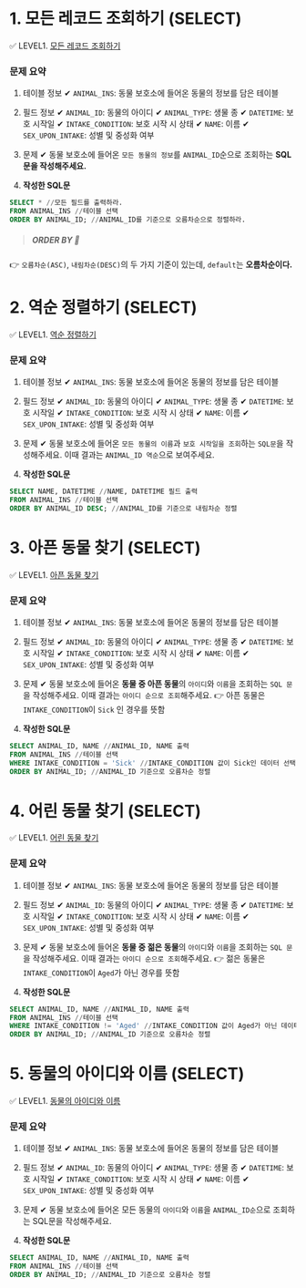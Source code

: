 # 1. 모든 레코드 조회하기 (SELECT)
✅ LEVEL1. [모든 레코드 조회하기](https://programmers.co.kr/learn/courses/30/lessons/59034)

### 문제 요약
1. 테이블 정보
✔ `ANIMAL_INS`: 동물 보호소에 들어온 동물의 정보를 담은 테이블

2. 필드 정보
✔ `ANIMAL_ID`: 동물의 아이디
✔ `ANIMAL_TYPE`: 생물 종
✔ `DATETIME`: 보호 시작일
✔ `INTAKE_CONDITION`: 보호 시작 시 상태
✔ `NAME`: 이름
✔ `SEX_UPON_INTAKE`: 성별 및 중성화 여부

3. 문제
✔ 동물 보호소에 들어온 `모든 동물의 정보`를 `ANIMAL_ID`순으로 조회하는 **SQL문을 작성해주세요.**

4. **작성한 SQL문**
```sql
SELECT * //모든 필드를 출력하라.
FROM ANIMAL_INS //테이블 선택
ORDER BY ANIMAL_ID; //ANIMAL_ID를 기준으로 오름차순으로 정렬하라.
```
> ##### ORDER BY 🧐
👉 `오름차순(ASC)`, `내림차순(DESC)`의 두 가지 기준이 있는데, `default`는 **오름차순이다.**

# 2. 역순 정렬하기 (SELECT)
✅ LEVEL1. [역순 정렬하기](https://programmers.co.kr/learn/courses/30/lessons/59035)

### 문제 요약
1. 테이블 정보
✔ `ANIMAL_INS`: 동물 보호소에 들어온 동물의 정보를 담은 테이블

2. 필드 정보
✔ `ANIMAL_ID`: 동물의 아이디
✔ `ANIMAL_TYPE`: 생물 종
✔ `DATETIME`: 보호 시작일
✔ `INTAKE_CONDITION`: 보호 시작 시 상태
✔ `NAME`: 이름
✔ `SEX_UPON_INTAKE`: 성별 및 중성화 여부

3. 문제
✔ 동물 보호소에 들어온 `모든 동물의 이름`과 `보호 시작일을 조회`하는 `SQL문`을 작성해주세요. 이때 결과는 `ANIMAL_ID 역순`으로 보여주세요.

4. **작성한 SQL문**
```sql
SELECT NAME, DATETIME //NAME, DATETIME 필드 출력
FROM ANIMAL_INS //테이블 선택
ORDER BY ANIMAL_ID DESC; //ANIMAL_ID를 기준으로 내림차순 정렬
```

# 3. 아픈 동물 찾기 (SELECT)
✅ LEVEL1. [아픈 동물 찾기](https://programmers.co.kr/learn/courses/30/lessons/59036)

### 문제 요약
1. 테이블 정보
✔ `ANIMAL_INS`: 동물 보호소에 들어온 동물의 정보를 담은 테이블

2. 필드 정보
✔ `ANIMAL_ID`: 동물의 아이디
✔ `ANIMAL_TYPE`: 생물 종
✔ `DATETIME`: 보호 시작일
✔ `INTAKE_CONDITION`: 보호 시작 시 상태
✔ `NAME`: 이름
✔ `SEX_UPON_INTAKE`: 성별 및 중성화 여부

3. 문제
✔ 동물 보호소에 들어온 **동물 중 아픈 동물**의 `아이디`와 `이름`을 조회하는 `SQL 문`을 작성해주세요. 이때 결과는 `아이디 순으로 조회`해주세요.
👉 아픈 동물은 `INTAKE_CONDITION`이 `Sick` 인 경우를 뜻함

4. **작성한 SQL문**
```sql
SELECT ANIMAL_ID, NAME //ANIMAL_ID, NAME 출력
FROM ANIMAL_INS //테이블 선택
WHERE INTAKE_CONDITION = 'Sick' //INTAKE_CONDITION 값이 Sick인 데이터 선택
ORDER BY ANIMAL_ID; //ANIMAL_ID 기준으로 오름차순 정렬
```

# 4. 어린 동물 찾기 (SELECT)
✅ LEVEL1. [어린 동물 찾기](https://programmers.co.kr/learn/courses/30/lessons/59037)

### 문제 요약
1. 테이블 정보
✔ `ANIMAL_INS`: 동물 보호소에 들어온 동물의 정보를 담은 테이블

2. 필드 정보
✔ `ANIMAL_ID`: 동물의 아이디
✔ `ANIMAL_TYPE`: 생물 종
✔ `DATETIME`: 보호 시작일
✔ `INTAKE_CONDITION`: 보호 시작 시 상태
✔ `NAME`: 이름
✔ `SEX_UPON_INTAKE`: 성별 및 중성화 여부

3. 문제
✔ 동물 보호소에 들어온 **동물 중 젊은 동물**의 `아이디`와 `이름`을 조회하는 `SQL 문`을 작성해주세요. 이때 결과는 `아이디 순으로 조회`해주세요.
👉 젊은 동물은 `INTAKE_CONDITION`이 `Aged`가 아닌 경우를 뜻함

4. **작성한 SQL문**
```sql
SELECT ANIMAL_ID, NAME //ANIMAL_ID, NAME 출력
FROM ANIMAL_INS //테이블 선택
WHERE INTAKE_CONDITION != 'Aged' //INTAKE_CONDITION 값이 Aged가 아닌 데이터 선택
ORDER BY ANIMAL_ID; //ANIMAL_ID 기준으로 오름차순 정렬
```

# 5. 동물의 아이디와 이름 (SELECT)
✅ LEVEL1. [동물의 아이디와 이름](https://programmers.co.kr/learn/courses/30/lessons/59403)

### 문제 요약
1. 테이블 정보
✔ `ANIMAL_INS`: 동물 보호소에 들어온 동물의 정보를 담은 테이블

2. 필드 정보
✔ `ANIMAL_ID`: 동물의 아이디
✔ `ANIMAL_TYPE`: 생물 종
✔ `DATETIME`: 보호 시작일
✔ `INTAKE_CONDITION`: 보호 시작 시 상태
✔ `NAME`: 이름
✔ `SEX_UPON_INTAKE`: 성별 및 중성화 여부

3. 문제
✔ 동물 보호소에 들어온 모든 동물의 `아이디`와 `이름`을 `ANIMAL_ID순`으로 조회하는 SQL문을 작성해주세요.

4. **작성한 SQL문**
```sql
SELECT ANIMAL_ID, NAME //ANIMAL_ID, NAME 출력
FROM ANIMAL_INS //테이블 선택
ORDER BY ANIMAL_ID; //ANIMAL_ID 기준으로 오름차순 정렬
```
